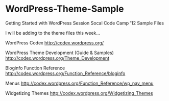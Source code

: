 WordPress-Theme-Sample
======================

Getting Started with WordPress Session Socal Code Camp '12 Sample Files

I will be adding to the theme files this week...

WordPress Codex
http://codex.wordpress.org/

WordPress Theme Development (Guide & Samples)
http://codex.wordpress.org/Theme_Development

Bloginfo Function Reference
http://codex.wordpress.org/Function_Reference/bloginfo

Menus
http://codex.wordpress.org/Function_Reference/wp_nav_menu

Widgetizing Themes
http://codex.wordpress.org/Widgetizing_Themes
